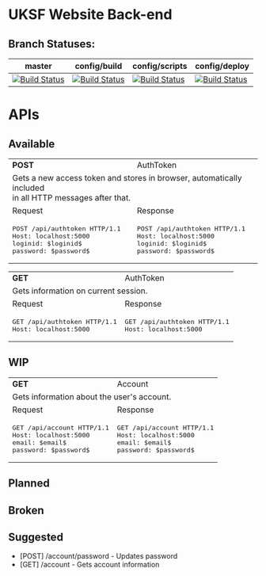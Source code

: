 # UKSF Website Back-end

## Branch Statuses:

|master|config/build|config/scripts|config/deploy|
|---|---|---|---|
|[![Build Status](https://travis-ci.org/uksf/website-backend.svg?branch=master)](https://travis-ci.org/uksf/website-backend)|[![Build Status](https://travis-ci.org/uksf/website-backend.svg?branch=config%2Fdeploy)](https://travis-ci.org/uksf/website-backend)|[![Build Status](https://travis-ci.org/uksf/website-backend.svg?branch=config%2Fbuild)](https://travis-ci.org/uksf/website-backend)|[![Build Status](https://travis-ci.org/uksf/website-backend.svg?branch=config%2Fscripts)](https://travis-ci.org/uksf/website-backend)|
    
    
# APIs
## Available
<!-- API START -->
<table>
  <tr>
  <!-- Method -->
    <td><b>POST</b></td>
  <!-- Controller -->
    <td>AuthToken</td>
  </tr>
  <tr>
  <!-- Description -->
    <td colspan="2">Gets a new access token and stores in browser, automatically included<br/>in all HTTP messages after that.</td>
  </tr>
  <tr>
    <td>Request</td>
    <td>Response</td>
  </tr>
<tr>
<!-- Request -->
<td><pre>POST /api/authtoken HTTP/1.1
Host: localhost:5000
loginid: $loginid$
password: $password$</pre></td>
<!-- Response -->
<td><pre>POST /api/authtoken HTTP/1.1
Host: localhost:5000
loginid: $loginid$
password: $password$</pre></td>
</tr>
</table>
<!-- API END -->
<!-- API START -->
<table>
  <tr>
  <!-- Method -->
    <td><b>GET</b></td>
  <!-- Controller -->
    <td>AuthToken</td>
  </tr>
  <tr>
  <!-- Description -->
    <td colspan="2">Gets information on current session.</td>
  </tr>
  <tr>
    <td>Request</td>
    <td>Response</td>
  </tr>
<tr>
<!-- Request -->
<td><pre>GET /api/authtoken HTTP/1.1
Host: localhost:5000</pre></td>
<!-- Response -->
<td><pre>GET /api/authtoken HTTP/1.1
Host: localhost:5000</pre></td>
</tr>
</table>
<!-- API END -->

## WIP
<!-- API START -->
<table>
  <tr>
  <!-- Method -->
    <td><b>GET</b></td>
  <!-- Controller -->
    <td>Account</td>
  </tr>
  <tr>
  <!-- Description -->
    <td colspan="2">Gets information about the user's account.</td>
  </tr>
  <tr>
    <td>Request</td>
    <td>Response</td>
  </tr>
<tr>
<!-- Request -->
<td><pre>GET /api/account HTTP/1.1
Host: localhost:5000
email: $email$
password: $password$</pre></td>
<!-- Response -->
<td><pre>GET /api/account HTTP/1.1
Host: localhost:5000
email: $email$
password: $password$</pre></td>
</tr>
</table>
<!-- API END -->


## Planned

## Broken

## Suggested
- [POST] /account/password - Updates password
- [GET] /account - Gets account information
